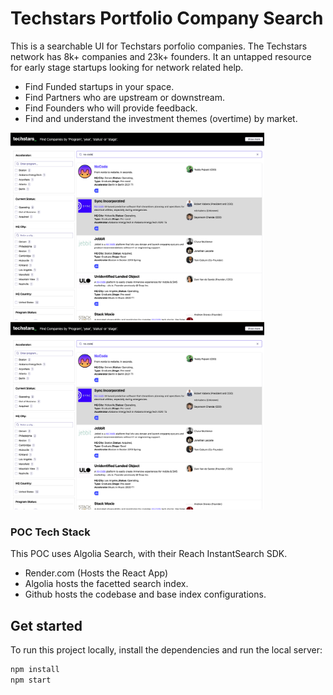 # Techstars Portfolio Company Search
This is a searchable UI for Techstars porfolio companies. The Techstars network has
8k+ companies and 23k+ founders. It an untapped resource for early stage startups 
looking for network related help.

- Find Funded startups in your space.
- Find Partners who are upstream or downstream.
- Find Founders who will provide feedback.
- Find and understand the investment themes (overtime) by market.

<img src="assets/screenshot-1.png" height="300">
<img src="assets/screenshot-2.png" height="300">

### POC Tech Stack
This POC uses Algolia Search, with their Reach InstantSearch SDK. 

- Render.com (Hosts the React App)
- Algolia hosts the facetted search index.
- Github hosts the codebase and base index configurations.

## Get started
To run this project locally, install the dependencies and run the local server:

```sh
npm install
npm start
```

